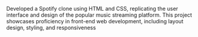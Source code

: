 Developed a Spotify clone using HTML and CSS, replicating the user interface and design of the popular music streaming platform. This project showcases proficiency in front-end web development, including layout design, styling, and responsiveness
